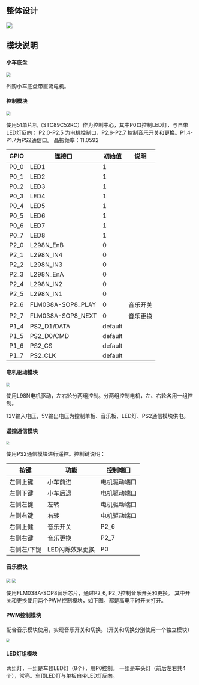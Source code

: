 ## 整体设计

![](integrate_archetecture.png)



## 模块说明

#### 小车底盘
<img src="modules/car.jpg" style="zoom:70%;" />

外购小车底盘带直流电机。


#### 控制模块
<img src="modules/stc89c52rc.jpg" style="zoom: 67%;" />

使用51单片机（STC89C52RC）作为控制中心，其中P0口控制LED灯，与自带LED灯反向； P2.0-P2.5 为电机控制口，P2.6-P2.7 控制音乐开关和更换。P1.4-P1.7为PS2通信口。
晶振频率：11.0592

| GPIO | 连接口            | 初始值  | 说明     |
| ---- | ----------------- | ------- | -------- |
| P0_0 | LED1              | 1       |          |
| P0_1 | LED2              | 1       |          |
| P0_2 | LED3              | 1       |          |
| P0_3 | LED4              | 1       |          |
| P0_4 | LED5              | 1       |          |
| P0_5 | LED6              | 1       |          |
| P0_6 | LED7              | 1       |          |
| P0_7 | LED8              | 1       |          |
| P2_0 | L298N_EnB         | 0       |          |
| P2_1 | L298N_IN4         | 0       |          |
| P2_2 | L298N_IN3         | 0       |          |
| P2_3 | L298N_EnA         | 0       |          |
| P2_4 | L298N_IN2         | 0       |          |
| P2_5 | L298N_IN1         | 0       |          |
| P2_6 | FLM038A-SOP8_PLAY | 0       | 音乐开关 |
| P2_7 | FLM038A-SOP8_NEXT | 0       | 音乐更换 |
| P1_4 | PS2_D1/DATA       | default |          |
| P1_5 | PS2_D0/CMD        | default |          |
| P1_6 | PS2_CS            | default |          |
| P1_7 | PS2_CLK           | default |          |



#### 电机驱动模块
<img src="modules/L298N.png" style="zoom:60%;" />

使用L98N电机驱动，左右轮分两组控制。分两组控制电机，左、右轮各用一组控制。

12V输入电压，5V输出电压为控制单板、音乐板、LED灯、PS2通信模块供电。



#### 遥控通信模块

<img src="modules/ps2.jpg" style="zoom:50%;" />

使用PS2通信模块进行遥控。控制键说明：

| 按键        | 功能            | 控制端口     |
| ----------- | --------------- | ------------ |
| 左侧上键    | 小车前进        | 电机驱动端口 |
| 左侧下键    | 小车后退        | 电机驱动端口 |
| 左侧左键    | 左转            | 电机驱动端口 |
| 左侧右键    | 右转            | 电机驱动端口 |
| 右侧上健    | 音乐开关        | P2_6         |
| 右侧右键    | 音乐更换        | P2_7         |
| 右侧左/下键 | LED闪烁效果更换 | P0           |



#### 音乐模块

<img src="modules/flm038-sop8-body.jpg" style="zoom:70%;" />

<img src="modules/flm038-sop8-board.jpg" style="zoom:70%;" />

使用FLM038A-SOP8音乐芯片，通过P2_6, P2_7控制音乐开关和更换。 其中开关和更换使用两个PWM控制模块，如下图。都是高电平时开关打开。



#### PWM控制模块

配合音乐模块使用，实现音乐开关和切换。（开关和切换分别使用一个独立模块）

<img src="modules/pwm_mos.jpg" style="zoom:60%;" />

#### LED灯组模块

 两组灯，一组是车顶LED灯（8个），用P0控制。 一组是车头灯（前后左右共4个），常亮。车顶LED灯与单板自带LED灯反向。